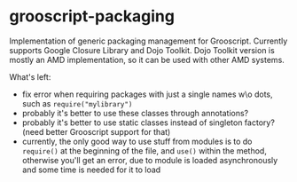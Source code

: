 grooscript-packaging
====================

Implementation of generic packaging management for Grooscript. Currently supports Google Closure Library and Dojo Toolkit. Dojo Toolkit version is mostly an AMD implementation, so it can be used with other AMD systems.

What's left:

* fix error when requiring packages with just a single names w\o dots, such as `require("mylibrary")`
* probably it's better to use these classes through annotations?
* probably it's better to use static classes instead of singleton factory? (need better Grooscript support for that)
* currently, the only good way to use stuff from modules is to do `require()` at the beginning of the file, and `use()` within the method, otherwise you'll get an error, due to module is loaded asynchronously and some time is needed for it to load
